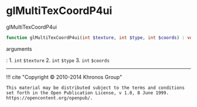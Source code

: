 # glMultiTexCoordP4ui
glMultiTexCoordP4ui

```php
function glMultiTexCoordP4ui(int $texture, int $type, int $coords) : void
```



arguments

:    1. `int` `$texture` 
    2. `int` `$type` 
    3. `int` `$coords` 



---
     

!!! cite "Copyright © 2010-2014 Khronos Group"

    This material may be distributed subject to the terms and conditions set forth in the Open Publication License, v 1.0, 8 June 1999. https://opencontent.org/openpub/.